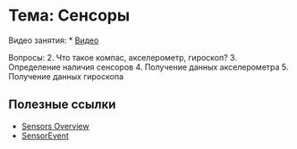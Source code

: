 # Тема: Сенсоры

Видео занятия:
	*	[Видео](https://youtu.be/zBujW7hxYN0)

Вопросы:
2.	Что такое компас, акселерометр, гироскоп?
3.	Определение наличия сенсоров
4.	Получение данных акселерометра
5.	Получение данных гироскопа



## Полезные ссылки

* [Sensors Overview](https://developer.android.com/guide/topics/sensors/sensors_overview)
* [SensorEvent](https://developer.android.com/reference/android/hardware/SensorEvent.html#values)

